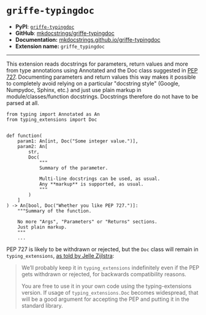 # `griffe-typingdoc`

- **PyPI**: [`griffe-typingdoc`](https://pypi.org/project/griffe-typingdoc/)
- **GitHub**: [mkdocstrings/griffe-typingdoc](https://github.com/mkdocstrings/griffe-typingdoc)
- **Documentation:** [mkdocstrings.github.io/griffe-typingdoc](https://mkdocstrings.github.io/griffe-typingdoc)
- **Extension name:** `griffe_typingdoc`

______________________________________________________________________

This extension reads docstrings for parameters, return values and more from type annotations using Annotated and the Doc class suggested in [PEP 727](https://peps.python.org/pep-0727/). Documenting parameters and return values this way makes it possible to completely avoid relying on a particular "docstring style" (Google, Numpydoc, Sphinx, etc.) and just use plain markup in module/classes/function docstrings. Docstrings therefore do not have to be parsed at all.

```
from typing import Annotated as An
from typing_extensions import Doc


def function(
    param1: An[int, Doc("Some integer value.")],
    param2: An[
        str,
        Doc(
            """
            Summary of the parameter.

            Multi-line docstrings can be used, as usual.
            Any **markup** is supported, as usual.
            """
        )
    ]
) -> An[bool, Doc("Whether you like PEP 727.")]:
    """Summary of the function.

    No more "Args", "Parameters" or "Returns" sections.
    Just plain markup.
    """
    ...

```

PEP 727 is likely to be withdrawn or rejected, but the `Doc` class will remain in `typing_extensions`, [as told by Jelle Zijlstra](https://discuss.python.org/t/pep-727-documentation-metadata-in-typing/32566/183):

> We’ll probably keep it in `typing_extensions` indefinitely even if the PEP gets withdrawn or rejected, for backwards compatibility reasons.
>
> You are free to use it in your own code using the typing-extensions version. If usage of `typing_extensions.Doc` becomes widespread, that will be a good argument for accepting the PEP and putting it in the standard library.
